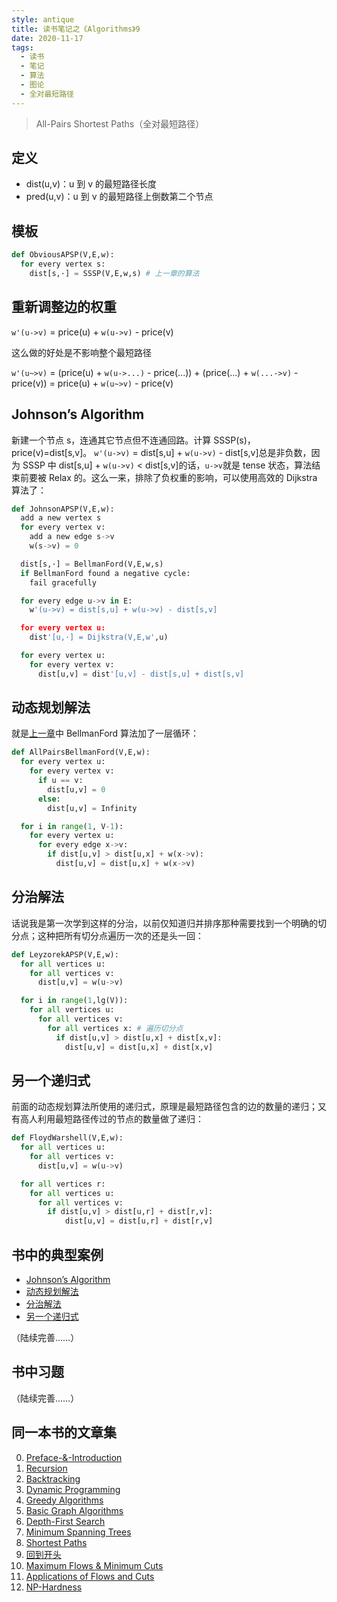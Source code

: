 ```yaml
---
style: antique
title: 读书笔记之《Algorithms》9
date: 2020-11-17
tags:
  - 读书
  - 笔记
  - 算法
  - 图论
  - 全对最短路径
---
```


> All-Pairs Shortest Paths（全对最短路径）

## 定义

- dist(u,v)：u 到 v 的最短路径长度
- pred(u,v)：u 到 v 的最短路径上倒数第二个节点

## 模板

```python
def ObviousAPSP(V,E,w):
  for every vertex s:
    dist[s,·] = SSSP(V,E,w,s) # 上一章的算法
```

## 重新调整边的权重

`w'(u->v)` = price(u) + `w(u->v)` - price(v)

这么做的好处是不影响整个最短路径

`w'(u~>v)` = (price(u) + `w(u->...)` - price(...)) + (price(...) + `w(...->v)` - price(v)) = price(u) + `w(u~>v)` - price(v)

## Johnson’s Algorithm

新建一个节点 s，连通其它节点但不连通回路。计算 SSSP(s)，price(v)=dist[s,v]。
`w'(u->v)` = dist[s,u] + `w(u->v)` - dist[s,v]总是非负数，因为 SSSP 中 dist[s,u] + `w(u->v)` < dist[s,v]的话，`u->v`就是 tense 状态，算法结束前要被 Relax 的。这么一来，排除了负权重的影响，可以使用高效的 Dijkstra 算法了：

```python
def JohnsonAPSP(V,E,w):
  add a new vertex s
  for every vertex v:
    add a new edge s->v
    w(s->v) = 0

  dist[s,·] = BellmanFord(V,E,w,s)
  if BellmanFord found a negative cycle:
    fail gracefully

  for every edge u->v in E:
    w'(u->v) = dist[s,u] + w(u->v) - dist[s,v]

  for every vertex u:
    dist'[u,·] = Dijkstra(V,E,w',u)

  for every vertex u:
    for every vertex v:
      dist[u,v] = dist'[u,v] - dist[s,u] + dist[s,v]
```

## 动态规划解法

就是[上一章](post:Book<->Algorithms<->8-Shortest-Paths)中 BellmanFord 算法加了一层循环：

```python
def AllPairsBellmanFord(V,E,w):
  for every vertex u:
    for every vertex v:
      if u == v:
        dist[u,v] = 0
      else:
        dist[u,v] = Infinity

  for i in range(1, V-1):
    for every vertex u:
      for every edge x->v:
        if dist[u,v] > dist[u,x] + w(x->v):
          dist[u,v] = dist[u,x] + w(x->v)
```

## 分治解法

话说我是第一次学到这样的分治，以前仅知道归并排序那种需要找到一个明确的切分点；这种把所有切分点遍历一次的还是头一回：

```python
def LeyzorekAPSP(V,E,w):
  for all vertices u:
    for all vertices v:
      dist[u,v] = w(u->v)

  for i in range(1,lg(V)):
    for all vertices u:
      for all vertices v:
        for all vertices x: # 遍历切分点
          if dist[u,v] > dist[u,x] + dist[x,v]:
            dist[u,v] = dist[u,x] + dist[x,v]
```

## 另一个递归式

前面的动态规划算法所使用的递归式，原理是最短路径包含的边的数量的递归；又有高人利用最短路径传过的节点的数量做了递归：

```python
def FloydWarshell(V,E,w):
  for all vertices u:
    for all vertices v:
      dist[u,v] = w(u->v)

  for all vertices r:
    for all vertices u:
      for all vertices v:
        if dist[u,v] > dist[u,r] + dist[r,v]:
            dist[u,v] = dist[u,r] + dist[r,v]
```

## 书中的典型案例

- [Johnson’s Algorithm](scroll-to:johnsons-algorithm)
- [动态规划解法](scroll-to:dong-tai-gui-hua-jie-fa)
- [分治解法](scroll-to:fen-zhi-jie-fa)
- [另一个递归式](scroll-to:ling-yi-ge-di-gui-shi)

（陆续完善……）

## 书中习题

（陆续完善……）

## 同一本书的文章集

0. [Preface-&-Introduction](post:Book<->Algorithms<->0-Preface-&-Introduction)
1. [Recursion](post:Book<->Algorithms<->1-Recursion)
1. [Backtracking](post:Book<->Algorithms<->2-Backtracking)
1. [Dynamic Programming](post:Book<->Algorithms<->3-Dynamic-Programming)
1. [Greedy Algorithms](post:Book<->Algorithms<->4-Greedy-Algorithms)
1. [Basic Graph Algorithms](post:Book<->Algorithms<->5-Basic-Graph-Algorithms)
1. [Depth-First Search](post:Book<->Algorithms<->6-Depth-First-Search)
1. [Minimum Spanning Trees](post:Book<->Algorithms<->7-Minimum-Spanning-Trees)
1. [Shortest Paths](post:Book<->Algorithms<->8-Shortest-Paths)
1. [回到开头](scroll-to-the-very-top)
1. [Maximum Flows & Minimum Cuts](post:Book<->Algorithms<->10-Maximum-Flows-&-Minimum-Cuts)
1. [Applications of Flows and Cuts](post:Book<->Algorithms<->11-Applications-of-Flows-and-Cuts)
1. [NP-Hardness](post:Book<->Algorithms<->12-NP-Hardness)
